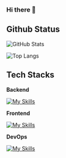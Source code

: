 ### Hi there 👋

<!--
**Hy0tic/Hy0tic** is a ✨ _special_ ✨ repository because its `README.md` (this file) appears on your GitHub profile.

Here are some ideas to get you started:

- 🔭 I’m currently working on ...
- 🌱 I’m currently learning ...
- 👯 I’m looking to collaborate on ...
- 🤔 I’m looking for help with ...
- 💬 Ask me about ...
- 📫 How to reach me: ...
- 😄 Pronouns: ...
- ⚡ Fun fact: ...
-->


## Github Status
![GitHub Stats](https://github-readme-stats.vercel.app/api?username=Hy0tic&theme=transparent&count_private=true&show_icons=true)

![Top Langs](https://github-readme-stats.vercel.app/api/top-langs/?username=Hy0tic&theme=transparent&count_private=true&layout=compact)

## Tech Stacks
**Backend**

[![My Skills](https://skillicons.dev/icons?i=cs,python,dotnet,mysql,postgresql&perline=10)](https://skillicons.dev)

**Frontend**

[![My Skills](https://skillicons.dev/icons?i=ts,js,html,css,react&perline=10)](https://skillicons.dev)

**DevOps**

[![My Skills](https://skillicons.dev/icons?i=bash,githubactions,docker,azure,aws&perline=10)](https://skillicons.dev)
